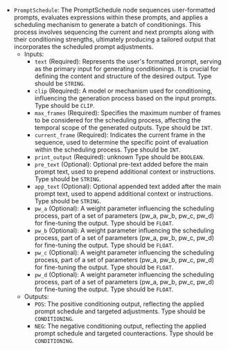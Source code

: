 - `PromptSchedule`: The PromptSchedule node sequences user-formatted prompts, evaluates expressions within these prompts, and applies a scheduling mechanism to generate a batch of conditionings. This process involves sequencing the current and next prompts along with their conditioning strengths, ultimately producing a tailored output that incorporates the scheduled prompt adjustments.
    - Inputs:
        - `text` (Required): Represents the user's formatted prompt, serving as the primary input for generating conditionings. It is crucial for defining the content and structure of the desired output. Type should be `STRING`.
        - `clip` (Required): A model or mechanism used for conditioning, influencing the generation process based on the input prompts. Type should be `CLIP`.
        - `max_frames` (Required): Specifies the maximum number of frames to be considered for the scheduling process, affecting the temporal scope of the generated outputs. Type should be `INT`.
        - `current_frame` (Required): Indicates the current frame in the sequence, used to determine the specific point of evaluation within the scheduling process. Type should be `INT`.
        - `print_output` (Required): unknown Type should be `BOOLEAN`.
        - `pre_text` (Optional): Optional pre-text added before the main prompt text, used to prepend additional context or instructions. Type should be `STRING`.
        - `app_text` (Optional): Optional appended text added after the main prompt text, used to append additional context or instructions. Type should be `STRING`.
        - `pw_a` (Optional): A weight parameter influencing the scheduling process, part of a set of parameters (pw_a, pw_b, pw_c, pw_d) for fine-tuning the output. Type should be `FLOAT`.
        - `pw_b` (Optional): A weight parameter influencing the scheduling process, part of a set of parameters (pw_a, pw_b, pw_c, pw_d) for fine-tuning the output. Type should be `FLOAT`.
        - `pw_c` (Optional): A weight parameter influencing the scheduling process, part of a set of parameters (pw_a, pw_b, pw_c, pw_d) for fine-tuning the output. Type should be `FLOAT`.
        - `pw_d` (Optional): A weight parameter influencing the scheduling process, part of a set of parameters (pw_a, pw_b, pw_c, pw_d) for fine-tuning the output. Type should be `FLOAT`.
    - Outputs:
        - `POS`: The positive conditioning output, reflecting the applied prompt schedule and targeted adjustments. Type should be `CONDITIONING`.
        - `NEG`: The negative conditioning output, reflecting the applied prompt schedule and targeted counteractions. Type should be `CONDITIONING`.
